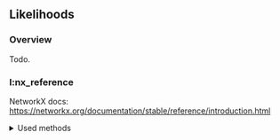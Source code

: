 ## Likelihoods

### Overview

Todo.

### l:nx\_reference

NetworkX docs: https://networkx.org/documentation/stable/reference/introduction.html

<details><summary>Used methods</summary>

* [DiGraph](https://networkx.org/documentation/stable/reference/classes/digraph.html)
* [selfloop_edges](https://networkx.org/documentation/stable/reference/generated/networkx.classes.function.selfloop_edges.html)
* [out_edges](https://networkx.org/documentation/stable/reference/classes/generated/networkx.DiGraph.out_edges.html#networkx.DiGraph.out_edges)
* [read_dot](https://networkx.org/documentation/stable/reference/generated/networkx.drawing.nx_agraph.read_dot.html#networkx.drawing.nx_agraph.read_dot)
* [get_edge_data](https://networkx.org/documentation/stable/reference/classes/generated/networkx.DiGraph.get_edge_data.html#networkx.DiGraph.get_edge_data)
* [remove_edges_from](https://networkx.org/documentation/stable/reference/classes/generated/networkx.DiGraph.remove_edges_from.html#networkx.DiGraph.remove_edges_from)
* [in_degree](https://networkx.org/documentation/stable/reference/classes/generated/networkx.DiGraph.in_degree.html#digraph-in-degree)
* [out_degree](https://networkx.org/documentation/stable/reference/classes/generated/networkx.DiGraph.out_degree.html#networkx.DiGraph.out_degree)
* [nodes](https://networkx.org/documentation/stable/reference/classes/generated/networkx.DiGraph.nodes.html#networkx.DiGraph.nodes)
* [edges](https://networkx.org/documentation/stable/reference/classes/generated/networkx.DiGraph.edges.html#networkx.DiGraph.edges)
* [predecessors](https://networkx.org/documentation/stable/reference/classes/generated/networkx.DiGraph.predecessors.html#networkx.DiGraph.predecessors)
* [set_node_attributes](https://networkx.org/documentation/stable/reference/generated/networkx.classes.function.set_node_attributes.html#set-node-attributes)
</summary>

### l:read\_dot (7)

This is the performance bottleneck of the script, probably something like 90% of the time is spent here. If you want to try doing multiple analyses of the same graph, you can read the dotfile just once and use [DiGraph.copy](https://networkx.org/documentation/stable/reference/classes/generated/networkx.DiGraph.copy.html#networkx.DiGraph.copy) to make new copies.

### l:remove\_edges (8)

The TLA+ spec has self-loops from each `Done` state to itself, in order to prevent the algorithm completion counting as a [deadlock](https://learntla.com/core/concurrency.html#index-5).  But those make analyzing the graph annoying so we remove them.

### l:label (11, 21)

The TLA+ dump natively uses the node label to include all of the state variables and the edge label to store the action name:

```gv
2870009878292733134 [label="/\\ x = 0\n/\\ pc = <<\"Get\", \"Inc\">>\n/\\ tmp = <<0, 0>>"];
8830631066581796563 -> 2870009878292733134 [label="Get",color="black",fontcolor="black"];
```

The only way to extract the label is with a regex.

### l:root (13, 43)

Each graph has only one starting state so only one root. I attach it to the graph out of pure convenience so I can later use it in `get_likelihood` (13). I have *no idea* why pyright doesn't complain about this.

### l:weight\_edges (16)

The probability of each edge being taken from a given state. Not all transitions are equally likely, as some represent a thread getting interrupted, which is comparatively less likely. Computing this is *real annoying* though, so instead we assume that the history doesn't matter. Given the *subgraph*

```
          Z
          |
        [inc]
          v
Y -[get]> A -[inc]> B
          |
        [get]
          v
          C
```

The probabilities of `A -> B` and `A -> C` are independent of if we got to A via Z or if we got there via Y. Instead, we roughly mimic the path dependence by saying that `inc` transitions are more likely than `get` transitions. The parameter `inc_weight` is how much more likely an `inc` transition is.

We define the probability of a given transition `T` as the total weight of all outbound transitions divided by the local weight of `T`. So if `inc_weight=1`, then the weight of `A -[inc]> B` and `A -[get]> c` are both `0.5`. If `inc_weight=2`, it's instead `2/3` and `1/3`. Note the sum should always be 1.

If you want to make a `get` *more* likely than an `inc`, just choose `inc_weight < 1`.


#### l:we:alias (27, 33)

This is my favorite little bit of the code. `G.out_edges` returns an *iterator* over the outbound edges, so is consumed in the for loop. We only know the total weight after iterating through all of them. By storing each alias after iterating through it, we can save an extra call to `G.out_edges`.

Honestly it probably doesn't save *that* much time. I just like using dangerous features in scripts. Hurrah for aliasing!

#### l:we:cache (33)

Calculating the weight is expensive and we might need to look up the weight a whole bunch of times so might as well add it to the edge data.

#### l:we:assert (34)

Doesn't always add up to exactly 1 due to floating point errors, so we only check it's within 0.02. We need the `if edges:` conditional because this check only applies if there are outbound edges, ie `n` isn't a terminal state. Ideally I'd be able to write this as `assert edges => blah blah blah` but programming languages never seem to have an implication operator :(

### l:set\_likelihood (38)

Since we're caching the likelihoods in the node attributes, we need to blow them all away if we want to recalculate the likelihoods, say with a different `inc_weight`. 

We don't actually recalculate the likelihoods in the script, so the line isn't strictly necessary. I added it in case you want to play around with the graphs some more.

### l:get\_likelihood (42)

The likelihood of reaching a state is the sum of the likelihoods of prior states, times the probability of the edges from it. Let's look at a diagram again:

```
    (0.5) B -[get]> D
          |
        [get]
          v
A -[get]> C 
(0.25)    
```

B has a likelihood of 50%, A of 25%. B has a 50% chance of transitioning to C and a 50% chance of transitioning to D, A has a 100% chance of transitioning to C. So the likelihood of C is `0.5*0.5 + 0.25 * 1 = 0.5`.

This only works because the state graphs are acyclic. If we had cycles we'd need to model this as a [stochastic matrix](https://en.wikipedia.org/wiki/Stochastic_matrix) and that's not fun.


#### l:gl:recursion (42)

This potentially does unnecessary work when no nodes have assigned likelihoods. First, if a node has multiple predecessors, you'll have redundant calculations.

```
A -> B -> D
|         ^
v         |
C --------+
```

`get_likelihood(_, D)` calls `gl(_, B)` and `gl(_, C)`, which *both* call `gl(_, A)`. This means we're calculating the likelihood of `A` twice. If `B` and `C` already have assigned likelihoods, then this problem goes away.

You still have inefficiencies in computing the whole graph, though. If `set_likelihoods` iterates `A, B, C, D`, then we compute A once, B once, C once, D once. If instead it iterates `D, C, B, A`, we compute D once, C twice, B twice, and A four times. Right now it's not a big slowdown compared to the overhead of importing a graphviz file, but I can imagine it'd add up for really big graphs. The solution would be to [topologically sort](https://docs.python.org/3/library/graphlib.html) the graph.

### l:terminals (58)

The terminal states of the graph are the ones with no outbound edges. Since every behavior ends in a terminal state, their likelihoods sum up to 1. Note we had to remove the self loops in `make_graph` to properly find them. 

While pyright didn't complain about `G.root`, it does complain if I try to do the same with `G.terminals`. Fortunately I only need it here so no biggie.

### l:parse\_args (TODO)

This is a pattern I use in a lot of my scripts:

```py
def main(args):
    # actual code goes here

def parse_args(): # l:parse_args
    parser = ArgumentParser()
    # add a bunch of arguments
    parser.add_argument("arg1")
    return parser.parse_args()

if __name__ == "__main__":
    args = parse_args()
    out = main(args)
```

I like this because it's easier to import into other python files and the poke at in the REPL.
